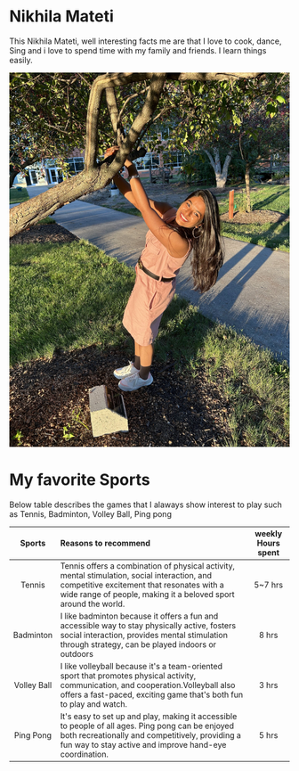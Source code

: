 # Nikhila Mateti

This Nikhila Mateti, well interesting facts me are that I love to cook, dance, Sing and i love to spend time with my family and friends. I learn things easily.

![Cutie](Nikki.jpg)

# My favorite Sports

Below table describes the games that I alaways show interest to play such as Tennis, Badminton, Volley Ball, Ping pong<br>

| Sports | Reasons to recommend | weekly Hours spent|
|:---: | :--- | :---:|
|Tennis | Tennis offers a combination of physical activity, mental stimulation, social interaction, and competitive excitement that resonates with a wide range of people, making it a beloved sport around the world. | 5~7 hrs|
|Badminton| I like badminton because it offers a fun and accessible way to stay physically active, fosters social interaction, provides mental stimulation through strategy, can be played indoors or outdoors| 8 hrs|
|Volley Ball|I like volleyball because it's a team-oriented sport that promotes physical activity, communication, and cooperation.Volleyball also offers a fast-paced, exciting game that's both fun to play and watch.|3 hrs|
|Ping Pong| It's easy to set up and play, making it accessible to people of all ages. Ping pong can be enjoyed both recreationally and competitively, providing a fun way to stay active and improve hand-eye coordination.| 5 hrs|
